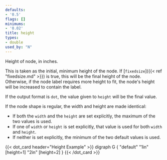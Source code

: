 ```yaml
---
defaults:
- '0.5'
flags: []
minimums:
- '0.02'
title: height
types:
- double
used_by: "N"
---
```

Height of node, in inches.

This is taken as the initial, minimum height of the node. If
[`fixedsize`]({{< ref "fixedsize.md" >}}) is true, this will be the final height of the
node. Otherwise, if the node label requires more height to fit, the node's height
will be increased to contain the label.

If the output format is `dot`, the value given to `height` will be the final
value.

If the node shape is regular, the width and height are made identical:

* If both the `width` and the `height` are set explicitly, the maximum of the
  two values is used.
* If one of `width` or `height` is set explicitly, that value is
  used for both `width` and `height`.
* If neither is set explicitly, the minimum of the two default values
  is used.

{{< dot_card header="Height Example" >}}
digraph G {
  "default"
  "1in" [height=1]
  "2in" [height=2]
}
{{< /dot_card >}}
